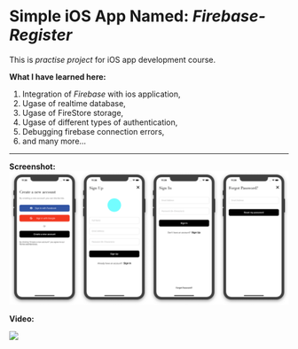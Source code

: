 # Simple iOS App Named: *Firebase-Register*
This is *practise project* for iOS app development course.

__What I have learned here:__
1. Integration of *Firebase* with ios application,
2. Ugase of realtime database,
3. Ugase of FireStore storage,
4. Ugase of different types of authentication,
5. Debugging firebase connection errors,
6. and many more...

___
__Screenshot:__
![](img.png)

__Video:__

[<img src="https://img.youtube.com/vi/HkZgBUGGkNU/maxresdefault.jpg" width="75%">](https://youtu.be/HkZgBUGGkNU)
